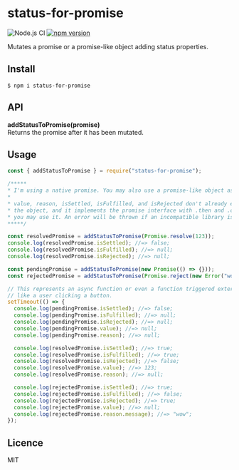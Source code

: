 # status-for-promise

![Node.js CI](https://github.com/brainomite/status-for-promise/workflows/Node.js%20CI/badge.svg) [![npm version](https://badge.fury.io/js/status-for-promise.svg)](https://badge.fury.io/js/status-for-promise)

Mutates a promise or a promise-like object adding status properties.

## Install

`$ npm i status-for-promise`

## API

__addStatusToPromise(promise)__<br>
Returns the promise after it has been mutated.

## Usage

```js
const { addStatusToPromise } = require("status-for-promise");

/*****
* I'm using a native promise. You may also use a promise-like object as long as
*
* value, reason, isSettled, isFulfilled, and isRejected don't already exist on
* the object, and it implements the promise interface with .then and .catch,
* you may use it. An error will be thrown if an incompatible library is used.
*****/

const resolvedPromise = addStatusToPromise(Promise.resolve(123));
console.log(resolvedPromise.isSettled); //=> false;
console.log(resolvedPromise.isFulfilled); //=> null;
console.log(resolvedPromise.isRejected); //=> null;

const pendingPromise = addStatusToPromise(new Promise(() => {}));
const rejectedPromise = addStatusToPromise(Promise.reject(new Error("wow")));

// This represents an async function or even a function triggered externally
// like a user clicking a button.
setTimeout(() => {
  console.log(pendingPromise.isSettled); //=> false;
  console.log(pendingPromise.isFulfilled); //=> null;
  console.log(pendingPromise.isRejected); //=> null;
  console.log(pendingPromise.value); //=> null;
  console.log(pendingPromise.reason); //=> null;

  console.log(resolvedPromise.isSettled); //=> true;
  console.log(resolvedPromise.isFulfilled); //=> true;
  console.log(resolvedPromise.isRejected); //=> false;
  console.log(resolvedPromise.value); //=> 123;
  console.log(resolvedPromise.reason); //=> null;

  console.log(rejectedPromise.isSettled); //=> true;
  console.log(rejectedPromise.isFulfilled); //=> false;
  console.log(rejectedPromise.isRejected); //=> true;
  console.log(rejectedPromise.value); //=> null;
  console.log(rejectedPromise.reason.message); //=> "wow";
});
```

## Licence

MIT
